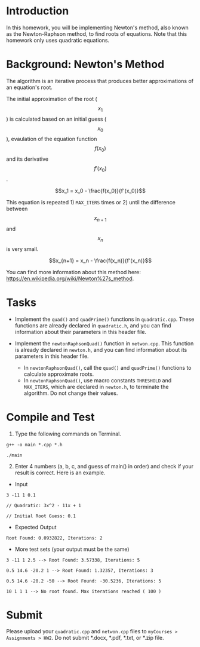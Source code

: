 # Introduction

In this homework, you will be implementing Newton's method, also known as the Newton-Raphson method, to find roots of equations. Note that this homework only uses quadratic equations.

# Background: Newton's Method

The algorithm is an iterative process that produces better approximations of an equation's root.

The initial approximation of the root ($$x_1$$) is calculated based on an initial guess ($$x_0$$), evaulation of the equation function $$f(x_0)$$ and its derivative $$f'(x_0)$$.

$$x_1 = x_0 - \frac{f(x_0)}{f'(x_0)}$$

This equation is repeated 1) `MAX_ITERS` times or 2) until the difference between $$x_{n+1}$$ and $$x_n$$ is very small.

$$x_{n+1} = x_n - \frac{f(x_n)}{f'(x_n)}$$

You can find more information about this method here: https://en.wikipedia.org/wiki/Newton%27s_method.

# Tasks

* Implement the `quad()` and `quadPrime()` functions in `quadratic.cpp`. These functions are already declared in `quadratic.h`, and you can find information about their parameters in this header file.
  
* Implement the `newtonRaphsonQuad()` function in `netwon.cpp`. This function is already declared in `newton.h`, and you can find information about its parameters in this header file.
  * In `newtonRaphsonQuad()`, call the `quad()` and `quadPrime()` functions to calculate approximate roots.
  * In `newtonRaphsonQuad()`, use macro constants `THRESHOLD` and `MAX_ITERS`, which are declared in `newton.h`, to terminate the algorithm. Do not change their values.

# Compile and Test

1. Type the following commands on Terminal.

```
g++ -o main *.cpp *.h
```
```
./main
```

2. Enter 4 numbers (a, b, c, and guess of main() in order) and check if your result is correct. Here is an example.
 * Input
 ```
 3 -11 1 0.1
 
 // Quadratic: 3x^2 - 11x + 1

 // Initial Root Guess: 0.1
 ```

 * Expected Output
 ```
 Root Found: 0.0932822, Iterations: 2
 ```

  * More test sets (your output must be the same)
  ```
  3 -11 1 2.5 --> Root Found: 3.57338, Iterations: 5
  ```
  ```
  0.5 14.6 -20.2 1 --> Root Found: 1.32357, Iterations: 3
  ```
  ```
  0.5 14.6 -20.2 -50 --> Root Found: -30.5236, Iterations: 5
  ```
  ```
  10 1 1 1 --> No root found. Max iterations reached ( 100 )
  ```

# Submit

Please upload your `quadratic.cpp` and `netwon.cpp` files to `myCourses > Assignments > HW2`. Do not submit *.docx, *.pdf, *.txt, or *.zip file. 
